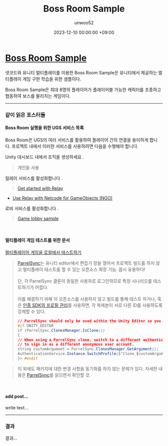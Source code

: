 ﻿---
title: Boss Room Sample
author: unwoo52
date: 2023-12-10 00:00:00 +09:00
categories: [UnityMultiplayer, Multiplayer, NetCode, BossRoom]
tags: [UnityMultiplayer, Multiplayer, NetCode, BossRoom]
---

# [Boss Room Sample](https://docs-multiplayer.unity3d.com/netcode/current/learn/bossroom/bossroom/)

넷코드와 유니티 멀티플레이를 이용한 Boss Room Sample은 유니티에서 제공하는 멀티플레이 게임 구현 학습을 위한 샘플이다.

Boss Room Sample은 최대 8명의 플레이어가 플레이어블 가능한 캐릭터를 조종하고 협동하여 보스를 물리치는 게임이다.

---

### 같이 읽은 포스터들


#### Boss Room 실행을 위한 UGS 서비스 목록
Boss Room은 UGS의 여러 서비스를 활용하여 플레이어 간의 연결을 용이하게 합니다. 프로젝트 내에서 이러한 서비스를 사용하려면 다음을 수행해야 합니다.

Unity 대시보드 내에서 조직을 생성하세요 .

> 개인을 사용

릴레이 서비스를 활성화합니다 .

> [Get started with Relay](https://docs.unity.com/ugs/manual/relay/manual/get-started)

+ [Use Relay with Netcode for GameObjects (NGO)](https://docs.unity.com/ugs/en-us/manual/relay/manual/relay-and-ngo)

로비 서비스를 활성화합니다 .

> [Game lobby sample](https://docs.unity.com/ugs/manual/lobby/manual/game-lobby-sample)


<br>


#### 멀티플레이 게임 테스트를 위한 문서

[멀티플레이어 게임을 로컬에서 테스트하기](https://docs-multiplayer.unity3d.com/netcode/current/tutorials/testing/testing_locally/)

> [ParrelSync](https://docs-multiplayer.unity3d.com/netcode/current/tutorials/testing/testing_locally/#parrelsync)는 유니티 editor에서 편집기 창을 열어서 프로젝트 빌드를 하지 않고 멀티플레이 테스트를 할 수 있는 오픈소스 확장 기능. 몹시 유용하다!
> <br> <br> 단, 각 ParrelSync 클론이 동일한 사용자로 로그인하므로 특정 시나리오를 테스트하기가 어렵다.
> <br> <br> 이를 해결하기 위해 이 오픈소스를 사용하지 않고 빌드를 통해 테스트 하거나, 혹은 [인증 SDK의 프로필 관리](https://docs.unity.com/authentication/ProfileManagement.html)를 사용하면, 각 복제본이 서로 다른 ID를 사용하도록 강제할 수 있다.
> ```css
> // ParrelSync should only be used within the Unity Editor so you should use the UNITY_EDITOR define
> #if UNITY_EDITOR
> if (ParrelSync.ClonesManager.IsClone())
> {
> // When using a ParrelSync clone, switch to a different authentication profile to force the clone
> // to sign in as a different anonymous user account.
> string customArgument = ParrelSync.ClonesManager.GetArgument();
> AuthenticationService.Instance.SwitchProfile($"Clone_{customArgument}_Profile");
> }> #endif
> ```

> 이 외에도 패키지에 대한 변경 사항을 동기화를 하지 않는 문제가 있다. 자세한 내용은 [ParrelSync](https://docs-multiplayer.unity3d.com/netcode/current/tutorials/testing/testing_locally/#parrelsync)를 읽으면서 확인할 것.

<br>

#### add post...

write text...

---

### 결과

결과...
